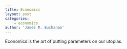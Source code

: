 ```yaml
---
title: Economics
layout: post
categories:
    - economics
author: 'James M. Buchanan'
---
```


Economics is the art of putting parameters on our utopias.